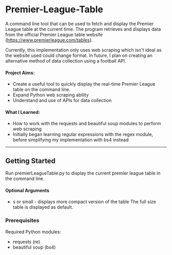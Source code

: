 # Premier-League-Table

A command line tool that can be used to fetch and display the Premier League table at the current time. The program retrieves and displays data from the official Premier League table website (https://www.premierleague.com/tables).

Currently, this implementation only uses web scraping which isn't ideal as the website used could change format. In future, I plan on creating an alternative method of data collection using a football API.

#### Project Aims:
- Create a useful tool to quickly display the real-time Premier League table on the command line.
- Expand Python web scraping ability
- Understand and use of APIs for data collection

#### What I Learned:
- How to work with the requests and beautiful soup modules to perform web scraping
- Initially began learning regular expressions with the regex module, before simplifying my implementation with bs4 instead

-------------------------------------------------------

## Getting Started
Run premierLeagueTable.py to display the current premier league table in the command line. 

#### Optional Arguments
- s or small - displays more compact version of the table
The full size table is displayed as default.

### Prerequisites
Required Python modules:
- requests (re)
- beautiful soup (bs4)
